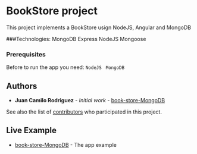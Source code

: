# BookStore project


This project implements a BookStore usign NodeJS, Angular and MongoDB

###Technologies:
    MongoDB
    Express
    NodeJS
    Mongoose
    
    
    
### Prerequisites

Before to run the app you need:
    ```
    NodeJS 
    ```
    ```
     MongoDB 
     ```
 ## Authors
 
 * **Juan Camilo Rodriguez** - *Initial work* - [book-store-MongoDB](https://github.com/jucarore/book-store-MongoDB)
 
 See also the list of [contributors](https://github.com/jucarore/book-store-MongoDB/contributors) who participated in this project.
 
 ## Live Example
 
 * [book-store-MongoDB](http://ec2-18-231-44-254.sa-east-1.compute.amazonaws.com:10010/docs) - The app example
 


        
    
    
    
